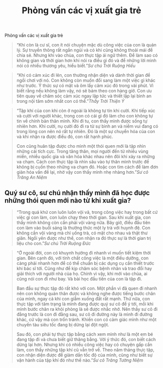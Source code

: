 ﻿---
title: Phỏng vấn các vị xuất gia trẻ
preceeding_full_page_image_A4: "article2023/young-ones/A4 - Positive Habit Question.png"
preceeding_full_page_image_Letter: "article2023/young-ones/Letter - Positive Habit Question.png"
#author: 
---

<!-- POSITIVE HABIT -->

<p class="intro">Phỏng vấn các vị xuất gia trẻ</p>

> “Khi còn là cư sĩ, con ít nói chuyện mặc dù công việc của con là quản lý. Sự truyền thông rất ngắn ngủi và có khi cũng không thoải mái để chia sẻ. Nhưng khi vào chùa, con thực tập ái ngữ thêm. Để làm sao có không gian và thời gian hơn khi nói ra điều gì đó và để những lời mình nói có nhiều thương yêu, hiểu biết.”<cite>Sư chú Trời Ruộng Hiếu</cite>

> “Khi có cảm xúc đi lên, con thường nhận diện và dành thời gian để ngồi chơi với nó. Con không còn muốn đổi sang làm một việc gì khác như trước. Ý thức sự có mặt và ôm lấy cảm xúc đó trong vài phút. Vì biết rằng nếu không làm vậy, nó sẽ bám theo con hàng giờ. Con ưu tiên quay về chăm sóc cảm xúc ngay lập tức và thiết lập lại bình an trong nội tâm sớm nhất con có thể.”<cite>Thầy Trời Thiện Ý</cite>

> “Tập khí của con khi còn ở ngoài là không tự tin khi cười. Khi tiếp xúc và cười với người khác, trong con có cái gì đó làm cho con không tự tin về chính bản thân mình. Khi đi tu, con thấy mình được sống tự nhiên hơn. Khi cười, nụ cười đó đi ra từ sự bình an và niềm vui đang có trong lòng con nên nó rất tự nhiên. Đó là một sự chuyển hóa của con và khi nhận ra được điều đó, con rất hạnh phúc.
> 
> Con cũng huân tập được cho mình một thói quen mới là tập nhìn những cái tích cực. Trong tăng thân, mọi người đến từ nhiều vùng miền, nhiều quốc gia và văn hóa khác nhau nên đôi khi xảy ra những va chạm. Cách con thực tập là nhìn sâu vào tự thân mình trước để không bị cuốn theo những va chạm đó. Hoặc con tìm cách để làm đơn giản hóa vấn đề lại, nhờ vậy con thấy mình nhẹ nhàng hơn.”<cite>Sư cô Trăng An Niệm</cite>

<h2 class="young-ones-center-heading">Quý sư cô, sư chú nhận thấy mình đã học được những thói quen mới nào từ khi xuất gia?</h2>

> “Trong quá khứ con luôn luôn vội vã, trong công việc hay trong bất cứ việc gì con làm, con luôn chạy theo thời gian. Sau khi xuất gia, con thấy mình không còn cần phải vội vàng nữa. Bây giờ, điều đầu tiên con làm vào buổi sáng là thưởng thức một ly trà với huynh đệ. Con không cần vội vàng mà chỉ uống trà, có mặt cho nhau và thật thư giãn. Ngồi yên được như thế, con nhận ra đó thực sự là thời gian trị liệu cho con.”<cite>Sư chú Trời Ruộng Đức</cite>

> “Ở ngoài đời, con có khuynh hướng đi nhanh vì muốn tiết kiệm thời gian. Bên cạnh đó, với tính chất công việc là một điều dưỡng, con càng phải nhanh hơn để có thể chuẩn bị các dụng cụ cần thiết trước khi bác sĩ tới. Cũng như để kịp chăm sóc bệnh nhân và trao đổi hay giải thích với người nhà của họ. Chính vì vậy, khi mới vào chùa, ai cũng nói con đi như bay. Và bài học đầu tiên của con là tập đi. 
> 
> Ban đầu sự thực tập đó rất khó với con. Một phần vì đã quen đi nhanh nên con không quán thân được và không nghe được tiếng bước chân của mình, ngay cả khi con giẫm xuống đất rất mạnh. Thứ nữa, con thực tập với tâm trạng là mình đang được quý sư cô để ý tới, mỗi khi mình bước chân ra khỏi phòng là sẽ được nhắc nhở. Nên thấy sư cô đi đằng trước là con đi đằng sau, sư cô đi đường này là mình đi đường khác, cứ vậy mà con trốn tránh. Khiến con có cảm giác mình như một chuyến tàu siêu tốc đang bị dừng lại đột ngột. 
> 
> Sau đó, con phải tự thực tập bằng cách xem mình như là một em bé đang tập đi và chưa biết giữ thăng bằng. Với ý thức đó, con biết cách dừng lại hơn. Nhưng khi có nhiều công việc hay có chuyện gấp cần làm, con thấy những tập khí cũ vẫn trở về. Theo năm tháng thực tập, con nhận diện được để giảm dần tốc độ của mình, cũng như biết sự vận hành của tập khí đó như thế nào.”<cite>Sư cô Trăng Tường Niệm</cite>